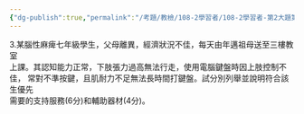 ```yaml
---
{"dg-publish":true,"permalink":"/考題/教檢/108-2學習者/108-2學習者-第2大題第3題/","tags":["考題","題目","未完"]}
---
```


3.某腦性麻痺七年級學生，父母離異，經濟狀況不佳，每天由年邁祖母送至三樓教室    
上課。其認知能力正常，下肢張力過高無法行走，使用電腦鍵盤時因上肢控制不佳，
常對不準按鍵，且肌耐力不足無法長時間打鍵盤。試分別列舉並說明符合該生優先  
需要的支持服務(6分)和輔助器材(4分)。 
